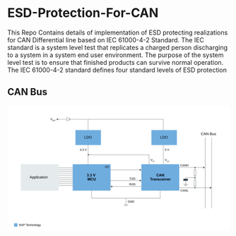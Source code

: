 # ESD-Protection-For-CAN
This Repo Contains details of implementation of ESD protecting realizations for CAN Differential line based on  IEC 61000-4-2 Standard. The IEC standard is a system level test that replicates a charged person discharging to a system in a system end user environment. The purpose of the system level test is to ensure that finished products can survive normal operation. The IEC 61000-4-2 standard defines four standard levels of ESD protection

## CAN Bus
![can](https://github.com/Sourabh-Mallapur/ESD-Protection-For-CAN/blob/main/33VIO-CAN-BD-IMG.svg)